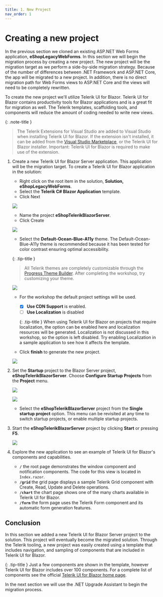 ```yaml
---
title: 1. New Project
nav_order: 1
---
```


# Creating a new project

In the previous section we cloned an existing ASP.NET Web Forms application, **eShopLegacyWebForms**. In this section we will begin the migration process by creating a new project. The new project will be the migration target as we perform a side-by-side migration strategy. Because of the number of differences between .NET Framework and ASP.NET Core, the app will be migrated to a new project. In addition, there is no direct migration path for Web Forms views to ASP.NET Core and the views will need to be completely rewritten. 

To create the new project we'll utilize Telerik UI for Blazor. Telerik UI for Blazor contains productivity tools for Blazor applications and is a great fit for migration as well. The Telerik templates, scaffolding tools, and components will reduce the amount of coding needed to write new views.

{: .note-title }
> The Telerik Extensions for Visual Studio are added to Visual Studio when installing Telerik UI for Blazor. If the extension isn't installed, it can be added from the [Visual Studio Marketplace](https://marketplace.visualstudio.com/items?itemName=TelerikInc.ProgressTelerikBlazorVSExtensions), or the Telerik UI for Blazor installer. Important: Telerik UI for Blazor is required to make use of the extension.

1. Create a new Telerik UI for Blazor Server application. This application will be the migration target. To create a Telerik UI for Blazor application in the solution:

    * Right click on the root item in the solution, **Solution, eShopLegacyWebForms**.
    * Select the **Telerik C# Blazor Application** template.
    * Click Next

    ![](img/add-telerik-project.png)

    * Name the project **eShopTelerikBlazorServer**.
    * Click Create

    ![](img/add-telerik-project-1.png)

    * Select the **Default-Ocean-Blue-A11y** theme. The Default-Ocean-Blue-A11y theme is recommended because it has been tested for color contrast ensuring optimal accessibility.
    
    {: .tip-title }
    > All Telerik themes are completely customizable through the [Progress Theme Builder](https://themebuilder.telerik.com/). After completing the workshop, try customizing your theme.
    
    ![](img/add-telerik-project-3.png)

    * For the workshop the default project settings will be used. 
      * [x] **Use CDN Support** is enabled.
      * [ ] **Use Localization** is disabled 
      
      {: .tip-title }
      When using Telerik UI for Blazor on projects that require localization, the option can be enabled here and localization resources will be generated. Localization is not discussed in this workshop, so the option is left disabled. Try enabling Localization in a sample application to see how it affects the template.
      
    * Click **finish** to generate the new project.

    ![](img/add-telerik-project-4.png)

2. Set the **Startup** project to the Blazor Server project,  **eShopTelerikBlazorServer**. Choose **Configure Startup Projects** from the **Project** menu.

    ![](img/startup-project-1.png)

    ![](img/startup-project-2.png)

    * Select the **eShopTelerikBlazorServer** project from the **Single startup project** option. This menu can be revisited at any time to switch startup projects, or enable multiple startup projects.

3. Start the **eShopTelerikBlazorServer** project by clicking **Start** or pressing **F5**.

    ![](img/telerik-project.png)

4. Explore the new application to see an example of Telerik UI for Blazor's components and capabilities.

    * **`/`** the root page demonstrates the window component and notification components. The code for this view is located in `Index.razor`.
    * **`/grid`** the grid page displays a sample Telerik Grid component with Create, Read, Update and Delete operations.
    * **`/chart`** the chart page shows one of the many charts available in Telerik UI for Blazor.
    * **`/form`** the form page uses the Telerik Form component and its automatic form generation features.

## Conclusion

In this section we added a new Telerik UI for Blazor Server project to the solution. This project will eventually become the migrated solution. Through the Telerik tooling, a new project was easily created using a template that includes navigation, and sampling of components that are included in Telerik UI for Blazor.

{: .tip-title }
Just a few components are shown in the template, however Telerik UI for Blazor includes over 100 components. For a complete list of components see the official [Telerik UI for Blazor home page](https://www.telerik.com/blazor-ui).

In the next section we will use the .NET Upgrade Assistant to begin the migration process.

